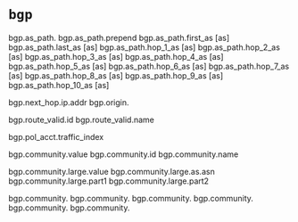 # `bgp`

bgp.as_path.
bgp.as_path.prepend
bgp.as_path.first_as [as]
bgp.as_path.last_as [as]
bgp.as_path.hop_1_as [as]
bgp.as_path.hop_2_as [as]
bgp.as_path.hop_3_as [as]
bgp.as_path.hop_4_as [as]
bgp.as_path.hop_5_as [as]
bgp.as_path.hop_6_as [as]
bgp.as_path.hop_7_as [as]
bgp.as_path.hop_8_as [as]
bgp.as_path.hop_9_as [as]
bgp.as_path.hop_10_as [as]

bgp.next_hop.ip.addr
bgp.origin.

bgp.route_valid.id
bgp.route_valid.name

bgp.pol_acct.traffic_index

bgp.community.value
bgp.community.id
bgp.community.name

bgp.community.large.value
bgp.community.large.as.asn
bgp.community.large.part1
bgp.community.large.part2

bgp.community.
bgp.community.
bgp.community.
bgp.community.
bgp.community.
bgp.community.
